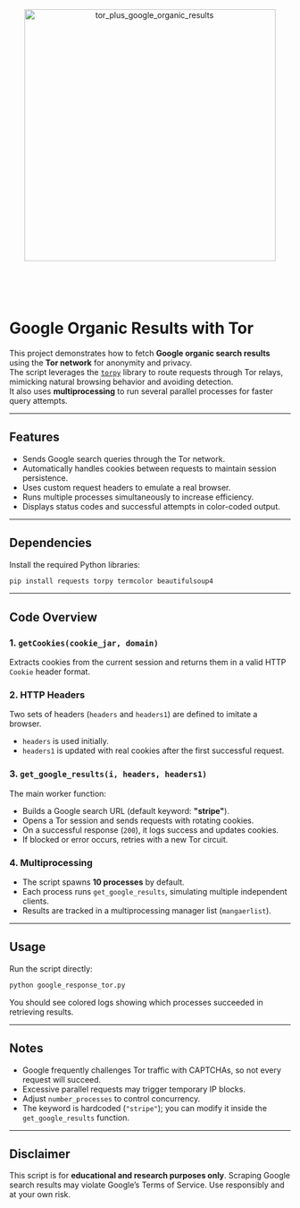 <div align="center" style="margin-bottom:30px;">
  <img width="450" alt="tor_plus_google_organic_results" src="https://github.com/user-attachments/assets/697d926c-c8ac-4ba9-8662-f56abd4b99e4" />
</div>

<br><br> <!-- add more <br> if you need more space -->



# Google Organic Results with Tor

This project demonstrates how to fetch **Google organic search results** using the **Tor network** for anonymity and privacy.  
The script leverages the [`torpy`](https://github.com/torpyorg/torpy) library to route requests through Tor relays, mimicking natural browsing behavior and avoiding detection.  
It also uses **multiprocessing** to run several parallel processes for faster query attempts.

---

## Features
- Sends Google search queries through the Tor network.
- Automatically handles cookies between requests to maintain session persistence.
- Uses custom request headers to emulate a real browser.
- Runs multiple processes simultaneously to increase efficiency.
- Displays status codes and successful attempts in color-coded output.

---

## Dependencies
Install the required Python libraries:

```bash
pip install requests torpy termcolor beautifulsoup4
```

---

## Code Overview

### 1. `getCookies(cookie_jar, domain)`
Extracts cookies from the current session and returns them in a valid HTTP `Cookie` header format.

### 2. HTTP Headers
Two sets of headers (`headers` and `headers1`) are defined to imitate a browser.  
- `headers` is used initially.  
- `headers1` is updated with real cookies after the first successful request.

### 3. `get_google_results(i, headers, headers1)`
The main worker function:
- Builds a Google search URL (default keyword: **"stripe"**).  
- Opens a Tor session and sends requests with rotating cookies.  
- On a successful response (`200`), it logs success and updates cookies.  
- If blocked or error occurs, retries with a new Tor circuit.

### 4. Multiprocessing
- The script spawns **10 processes** by default.  
- Each process runs `get_google_results`, simulating multiple independent clients.  
- Results are tracked in a multiprocessing manager list (`mangaerlist`).

---

## Usage
Run the script directly:

```bash
python google_response_tor.py
```

You should see colored logs showing which processes succeeded in retrieving results.

---

## Notes
- Google frequently challenges Tor traffic with CAPTCHAs, so not every request will succeed.  
- Excessive parallel requests may trigger temporary IP blocks.  
- Adjust `number_processes` to control concurrency.  
- The keyword is hardcoded (`"stripe"`); you can modify it inside the `get_google_results` function.  

---

## Disclaimer
This script is for **educational and research purposes only**. Scraping Google search results may violate Google’s Terms of Service. Use responsibly and at your own risk.
